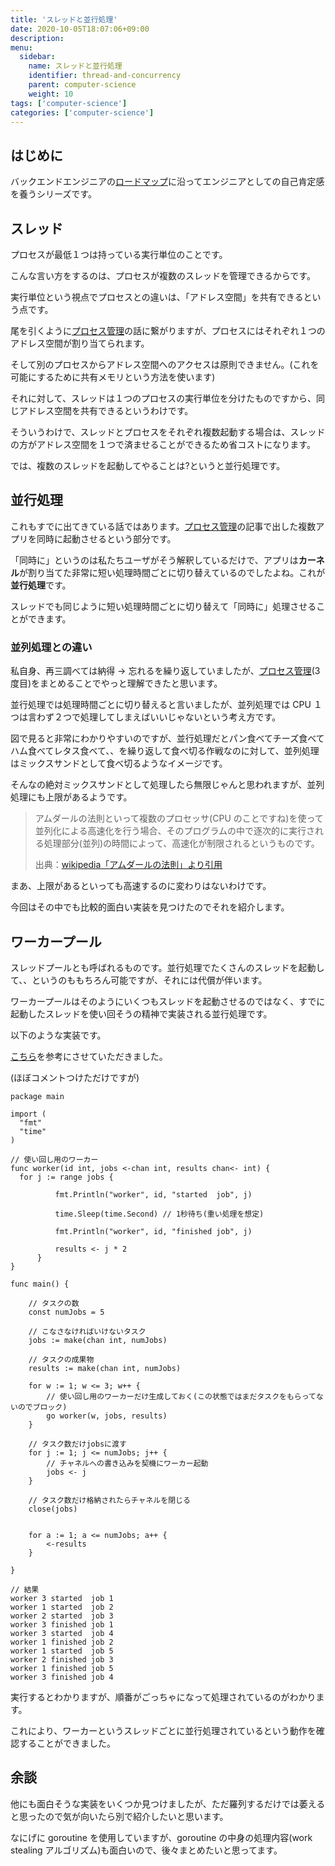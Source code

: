 ```yaml
---
title: 'スレッドと並行処理'
date: 2020-10-05T18:07:06+09:00
description:
menu:
  sidebar:
    name: スレッドと並行処理
    identifier: thread-and-concurrency
    parent: computer-science
    weight: 10
tags: ['computer-science']
categories: ['computer-science']
---
```


## はじめに

バックエンドエンジニアの[ロードマップ][ロードマップ]に沿ってエンジニアとしての自己肯定感を養うシリーズです。

## スレッド

プロセスが最低１つは持っている実行単位のことです。

こんな言い方をするのは、プロセスが複数のスレッドを管理できるからです。

実行単位という視点でプロセスとの違いは、「アドレス空間」を共有できるという点です。

尾を引くように[プロセス管理][プロセス管理]の話に繋がりますが、プロセスにはそれぞれ１つのアドレス空間が割り当てられます。

そして別のプロセスからアドレス空間へのアクセスは原則できません。(これを可能にするために共有メモリという方法を使います)

それに対して、スレッドは１つのプロセスの実行単位を分けたものですから、同じアドレス空間を共有できるというわけです。

そういうわけで、スレッドとプロセスをそれぞれ複数起動する場合は、スレッドの方がアドレス空間を１つで済ませることができるため省コストになります。

では、複数のスレッドを起動してやることは?というと並行処理です。

## 並行処理

これもすでに出てきている話ではあります。[プロセス管理][プロセス管理]の記事で出した複数アプリを同時に起動させるという部分です。

「同時に」というのは私たちユーザがそう解釈しているだけで、アプリは**カーネル**が割り当てた非常に短い処理時間ごとに切り替えているのでしたよね。これが**並行処理**です。

スレッドでも同じように短い処理時間ごとに切り替えて「同時に」処理させることができます。

### 並列処理との違い

私自身、再三調べては納得 → 忘れるを繰り返していましたが、[プロセス管理][プロセス管理](3 度目)をまとめることでやっと理解できたと思います。

並行処理では処理時間ごとに切り替えると言いましたが、並列処理では CPU １つは言わず２つで処理してしまえばいいじゃないという考え方です。

図で見ると非常にわかりやすいのですが、並行処理だとパン食べてチーズ食べてハム食べてレタス食べて、、を繰り返して食べ切る作戦なのに対して、並列処理はミックスサンドとして食べ切るようなイメージです。

そんなの絶対ミックスサンドとして処理したら無限じゃんと思われますが、並列処理にも上限があるようです。

> アムダールの法則といって複数のプロセッサ(CPU のことですね)を使って並列化による高速化を行う場合、そのプログラムの中で逐次的に実行される処理部分(並列)の時間によって、高速化が制限されるというものです。
>
> 出典：[wikipedia「アムダールの法則」より引用][アムダールの法則]

まあ、上限があるといっても高速するのに変わりはないわけです。

今回はその中でも比較的面白い実装を見つけたのでそれを紹介します。

## ワーカープール

スレッドプールとも呼ばれるものです。並行処理でたくさんのスレッドを起動して、、というのももちろん可能ですが、それには代償が伴います。

ワーカープールはそのようにいくつもスレッドを起動させるのではなく、すでに起動したスレッドを使い回そうの精神で実装される並行処理です。

以下のような実装です。

[こちら][ワーカープール実装]を参考にさせていただきました。

(ほぼコメントつけただけですが)

```
package main

import (
  "fmt"
  "time"
)

// 使い回し用のワーカー
func worker(id int, jobs <-chan int, results chan<- int) {
  for j := range jobs {

          fmt.Println("worker", id, "started  job", j)

          time.Sleep(time.Second) // 1秒待ち(重い処理を想定)

          fmt.Println("worker", id, "finished job", j)

          results <- j * 2
      }
}

func main() {

    // タスクの数
    const numJobs = 5

    // こなさなければいけないタスク
    jobs := make(chan int, numJobs)

    // タスクの成果物
    results := make(chan int, numJobs)

    for w := 1; w <= 3; w++ {
    	// 使い回し用のワーカーだけ生成しておく(この状態ではまだタスクをもらってないのでブロック)
        go worker(w, jobs, results)
    }

    // タスク数だけjobsに渡す
    for j := 1; j <= numJobs; j++ {
    	// チャネルへの書き込みを契機にワーカー起動
        jobs <- j
    }

    // タスク数だけ格納されたらチャネルを閉じる
    close(jobs)


    for a := 1; a <= numJobs; a++ {
        <-results
    }

}
```

```
// 結果
worker 3 started  job 1
worker 1 started  job 2
worker 2 started  job 3
worker 3 finished job 1
worker 3 started  job 4
worker 1 finished job 2
worker 1 started  job 5
worker 2 finished job 3
worker 1 finished job 5
worker 3 finished job 4
```

実行するとわかりますが、順番がごっちゃになって処理されているのがわかります。

これにより、ワーカーというスレッドごとに並行処理されているという動作を確認することができました。

## 余談

他にも面白そうな実装をいくつか見つけましたが、ただ羅列するだけでは萎えると思ったので気が向いたら別で紹介したいと思います。

なにげに goroutine を使用していますが、goroutine の中身の処理内容(work stealing アルゴリズム)も面白いので、後々まとめたいと思ってます。

[ロードマップ]: https://github.com/kamranahmedse/developer-roadmap#back-end-roadmap
[プロセス管理]: https://uh-zz.github.io/blog/posts/about-process/
[アムダールの法則]: https://ja.wikipedia.org/wiki/%E3%82%A2%E3%83%A0%E3%83%80%E3%83%BC%E3%83%AB%E3%81%AE%E6%B3%95%E5%89%87
[ワーカープール実装]: https://oohira.github.io/gobyexample-jp/worker-pools.html
